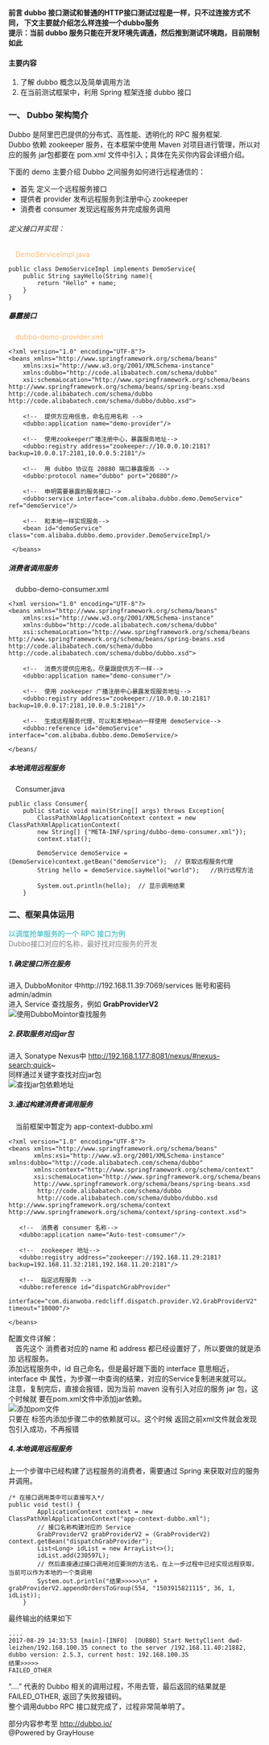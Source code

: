 **前言 dubbo 接口测试和普通的HTTP接口测试过程是一样，只不过连接方式不同，
下文主要就介绍怎么样连接一个dubbo服务**<br/>
**提示：当前 dubbo 服务只能在开发环境先调通，然后推到测试环境跑，目前限制如此**<br/>
#### 主要内容
1. 了解 dubbo 概念以及简单调用方法
2. 在当前测试框架中，利用 Spring 框架连接 dubbo 接口

### 一、 Dubbo 架构简介
Dubbo 是阿里巴巴提供的分布式、高性能、透明化的 RPC 服务框架.<br/>
Dubbo 依赖 zookeeper 服务，在本框架中使用 Maven 对项目进行管理，所以对应的服务
jar包都要在 pom.xml 文件中引入；具体在先买你内容会详细介绍。

下面的 demo 主要介绍 Dubbo 之间服务如何进行远程通信的：
- 首先 定义一个远程服务接口
- 提供者 provider 发布远程服务到注册中心 zookeeper
- 消费者 consumer 发现远程服务并完成服务调用

###### 定义接口并实现：
&emsp;<font color="#FFB86C">DemoServiceImpl.java</font><br/>
```
public class DemoServiceImpl implements DemoService{
    public String sayHello(String name){
        return "Hello" + name;
    }
}
```
##### 暴露接口
&emsp;<font color="#FFB86C">dubbo-demo-provider.xml</font>
```
<?xml version="1.0" encoding="UTF-8"?>
<beans xmlns="http://www.springframework.org/schema/beans"
    xmlns:xsi="http://www.w3.org/2001/XMLSchema-instance"
    xmlns:dubbo="http://code.alibabatech.com/schema/dubbo"
    xsi:schemaLocation="http://www.springframework.org/schema/beans http://www.springframework.org/schema/beans/spring-beans.xsd http://code.alibabatech.com/schema/dubbo http://code.alibabatech.com/schema/dubbo/dubbo.xsd">

    <!--  提供方应用信息，命名应用名称 -->
    <dubbo:application name="demo-provider"/>

    <!--  使用zookeeper广播注册中心，暴露服务地址-->
    <dubbo:registry address="zookeeper://10.0.0.10:2181?backup=10.0.0.17:2181,10.0.0.5:2181"/>

    <!--  用 dubbo 协议在 20880 端口暴露服务 -->
    <dubbo:protocol name="dubbo" port="20880"/>

    <!--  申明需要暴露的服务接口-->
    <dubbo:service interface="com.alibaba.dubbo.demo.DemoService" ref="demoService"/>

    <!--  和本地一样实现服务-->
    <bean id="demoService" class="com.alibaba.dubbo.demo.provider.DemoServiceImpl/>

 </beans>
```
##### 消费者调用服务
&emsp;dubbo-demo-consumer.xml
```
<?xml version="1.0" encoding="UTF-8"?>
<beans xmlns="http://www.springframework.org/schema/beans"
    xmlns:xsi="http://www.w3.org/2001/XMLSchema-instance"
    xmlns:dubbo="http://code.alibabatech.com/schema/dubbo"
    xsi:schemaLocation="http://www.springframework.org/schema/beans http://www.springframework.org/schema/beans/spring-beans.xsd http://code.alibabatech.com/schema/dubbo http://code.alibabatech.com/schema/dubbo/dubbo.xsd">

    <!--  消费方提供应用名，尽量跟提供方不一样-->
    <dubbo:application name="demo-consumer"/>

    <!--  使用 zookeeper 广播注册中心暴露发现服务地址-->
    <dubbo:registry address="zookeeper://10.0.0.10:2181?backup=10.0.0.17:2181,10.0.0.5:2181"/>

    <!--  生成远程服务代理，可以和本地bean一样使用 demoService-->
    <dubbo:reference id="demoService" interface="com.alibaba.dubbo.demo.DemoService/>

</beans/
```
##### 本地调用远程服务
&emsp;Consumer.java
```
public class Consumer{
    public static void main(String[] args) throws Exception{
        ClassPathXmlApplicationContext context = new ClassPathXmlApplicationContext(
        new String[] {"META-INF/spring/dubbo-demo-consumer.xml"});
        context.stat();

        DemoService demoService = (DemoService)context.getBean("demoService");  // 获取远程服务代理
        String hello = demoService.sayHello("world");   //执行远程方法

        System.out.println(hello);  // 显示调用结果
    }
```

### 二、框架具体运用
<font color="#1DB0B8">以调度抢单服务的一个 RPC 接口为例</font><br/>
<font color=gray>Dubbo接口对应的名称，最好找对应服务的开发</font><br/>
##### 1.确定接口所在服务
进入 DubboMonitor 中http://192.168.11.39:7069/services 账号和密码admin/admin<br/>
进入 Service 查找服务，例如 **GrabProviderV2**<br/>
![使用DubboMointor查找服务](/resource/photo/查找服务.jpg)
##### 2.获取服务对应jar包
 进入 Sonatype Nexus中 http://192.168.1.177:8081/nexus/#nexus-search;quick~ <br/>
 同样通过关键字查找对应jar包<br/>
 ![查找jar包依赖地址](/resource/photo/查找jar包依赖地址.jpg)
 ##### 3.通过构建消费者调用服务
 &emsp;当前框架中暂定为 app-context-dubbo.xml<br/>
 ```
 <?xml version="1.0" encoding="UTF-8"?>
 <beans xmlns="http://www.springframework.org/schema/beans"
        xmlns:xsi="http://www.w3.org/2001/XMLSchema-instance" xmlns:dubbo="http://code.alibabatech.com/schema/dubbo"
        xmlns:context="http://www.springframework.org/schema/context"
        xsi:schemaLocation="http://www.springframework.org/schema/beans
 		http://www.springframework.org/schema/beans/spring-beans.xsd
         http://code.alibabatech.com/schema/dubbo
         http://code.alibabatech.com/schema/dubbo/dubbo.xsd http://www.springframework.org/schema/context http://www.springframework.org/schema/context/spring-context.xsd">

    <!--  消费者 consumer 名称-->
    <dubbo:application name="Auto-test-comsumer"/>

    <!--  zookeeper 地址-->
    <dubbo:registry address="zookeeper://192.168.11.29:2181?backup=192.168.11.32:2181,192.168.11.20:2181"/>

    <!--  指定远程服务 -->
    <dubbo:reference id="dispatchGrabProvider"
                         interface="com.dianwoba.redcliff.dispatch.provider.V2.GrabProviderV2" timeout="10000"/>

</beans>
 ```
 配置文件详解：<br/>
 &emsp;首先这个 消费者对应的 name 和 address 都已经设置好了，所以要做的就是添加
 远程服务。<br/>
 添加远程服务中，id 自己命名，但是最好跟下面的 interface 意思相近，interface 中
 属性，为步骤一中查询的结果，对应的Service复制进来就可以。<br/>
 注意，复制完后，直接会报错，因为当前 maven 没有引入对应的服务 jar 包，这个时候就
 要在pom.xml文件中添加jar依赖。<br/>
 ![添加pom文件](/resource/photo/添加pom文件.jpg)<br/>
 只要在 <dependencies></dependencies>标签内添加步骤二中的依赖就可以。这个时候
 返回之前xml文件就会发现包引入成功，不再报错<br/>

 ##### 4.本地调用远程服务
 上一个步骤中已经构建了远程服务的消费者，需要通过 Spring 来获取对应的服务并调用。<br/>
```
/* 在接口调用类中可以直接写入*/
public void test() {
        ApplicationContext context = new ClassPathXmlApplicationContext("app-context-dubbo.xml");
        // 接口名称构建对应的 Service
        GrabProviderV2 grabProviderV2 = (GrabProviderV2) context.getBean("dispatchGrabProvider");
        List<Long> idList = new ArrayList<>();
        idList.add(230597L);
        // 然后直接通过接口调用对应要测的方法名，在上一步过程中已经实现远程获取，当前可以作为本地的一个类调用
        System.out.println("结果>>>>>\n" + grabProviderV2.appendOrdersToGroup(554, "1503915821115", 36, 1, idList));
    }
```
最终输出的结果如下<br/>
```
....
2017-08-29 14:33:53 [main]-[INFO]  [DUBBO] Start NettyClient dwd-leizhen/192.168.100.35 connect to the server /192.168.11.40:21882, dubbo version: 2.5.3, current host: 192.168.100.35
结果>>>>>
FAILED_OTHER
```
“....” 代表的 Dubbo 相关的调用过程，不用去管，最后返回的结果就是 FAILED_OTHER,
返回了失败报错码。<br/>
整个调用dubbo RPC 接口就完成了，过程非常简单明了。

部分内容参考至 http://dubbo.io/ <br/>
@Powered by GrayHouse